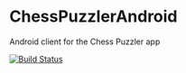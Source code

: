 # ChessPuzzlerAndroid
Android client for the Chess Puzzler app

[![Build Status](https://travis-ci.org/gdimitris/ChessPuzzlerAndroid.svg?branch=master)](https://travis-ci.org/gdimitris/ChessPuzzlerAndroid)